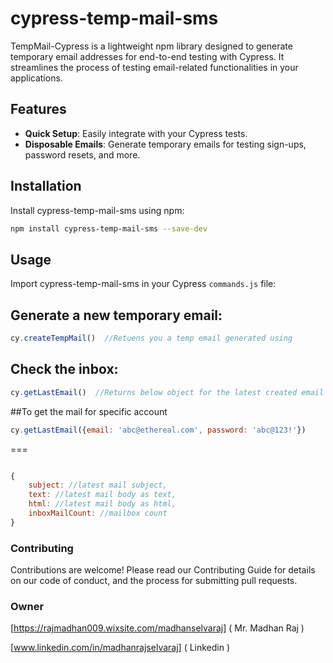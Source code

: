 # cypress-temp-mail-sms
TempMail-Cypress is a lightweight npm library designed to generate temporary email addresses for end-to-end testing with Cypress. It streamlines the process of testing email-related functionalities in your applications.

## Features

- **Quick Setup**: Easily integrate with your Cypress tests.
- **Disposable Emails**: Generate temporary emails for testing sign-ups, password resets, and more.


## Installation

Install cypress-temp-mail-sms using npm:

```bash 
npm install cypress-temp-mail-sms --save-dev
```

## Usage
Import cypress-temp-mail-sms in your Cypress ``commands.js`` file:

## Generate a new temporary email:

```javascript
cy.createTempMail()  //Retuens you a temp email generated using

``` 

## Check the inbox:

```javascript
cy.getLastEmail()  //Returns below object for the latest created email . 
```


##To get the mail for specific account
```javascript
cy.getLastEmail({email: 'abc@ethereal.com', password: 'abc@123!'}) 

```
===

```javascript

{
    subject: //latest mail subject,
    text: //latest mail body as text,
    html: //latest mail body as html,
    inboxMailCount: //mailbox count
}

```

### Contributing
Contributions are welcome! Please read our Contributing Guide for details on our code of conduct, and the process for submitting pull requests.

### Owner

[https://rajmadhan009.wixsite.com/madhanselvaraj] ( Mr. Madhan Raj )

[www.linkedin.com/in/madhanrajselvaraj] ( Linkedin )
